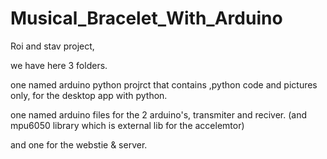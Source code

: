 # Musical_Bracelet_With_Arduino
Roi and stav project, 

we have here 3 folders.

one named arduino python projrct that contains ,python code and pictures only, for the desktop app with python.

one named arduino files for the 2 arduino's, transmiter and reciver. (and mpu6050 library which is external lib for the accelemtor)

and one for the webstie & server.

